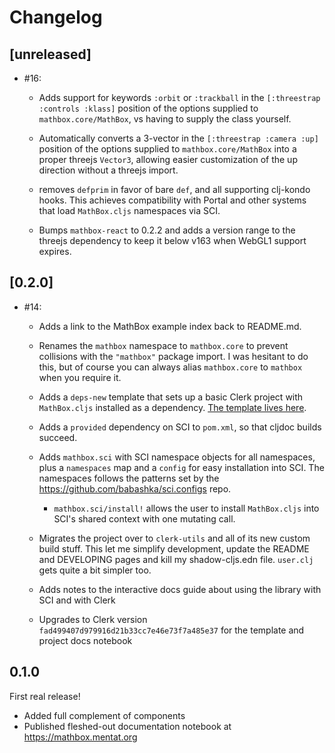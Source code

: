 # Changelog

## [unreleased]

- #16:

  - Adds support for keywords `:orbit` or `:trackball` in the `[:threestrap
    :controls :klass]` position of the options supplied to
    `mathbox.core/MathBox`, vs having to supply the class yourself.

  - Automatically converts a 3-vector in the `[:threestrap :camera :up]`
    position of the options supplied to `mathbox.core/MathBox` into a proper
    threejs `Vector3`, allowing easier customization of the up direction without
    a threejs import.

  - removes `defprim` in favor of bare `def`, and all supporting clj-kondo
    hooks. This achieves compatibility with Portal and other systems that load
    `MathBox.cljs` namespaces via SCI.

  - Bumps `mathbox-react` to 0.2.2 and adds a version range to the threejs
    dependency to keep it below v163 when WebGL1 support expires.

## [0.2.0]

- #14:

  - Adds a link to the MathBox example index back to README.md.

  - Renames the `mathbox` namespace to `mathbox.core` to prevent collisions with
    the `"mathbox"` package import. I was hesitant to do this, but of course you
    can always alias `mathbox.core` to `mathbox` when you require it.

  - Adds a `deps-new` template that sets up a basic Clerk project with
    `MathBox.cljs` installed as a dependency. [The template lives
    here](https://github.com/mentat-collective/MathBox.cljs/tree/main/resources/mathbox/clerk).

  - Adds a `provided` dependency on SCI to `pom.xml`, so that cljdoc builds
    succeed.

  - Adds `mathbox.sci` with SCI namespace objects for all namespaces, plus a
    `namespaces` map and a `config` for easy installation into SCI. The
    namespaces follows the patterns set by the
    https://github.com/babashka/sci.configs repo.

    - `mathbox.sci/install!` allows the user to install `MathBox.cljs` into
      SCI's shared context with one mutating call.

  - Migrates the project over to `clerk-utils` and all of its new custom build
    stuff. This let me simplify development, update the README and DEVELOPING
    pages and kill my shadow-cljs.edn file. `user.clj` gets quite a bit simpler
    too.

  - Adds notes to the interactive docs guide about using the library with SCI
    and with Clerk

  - Upgrades to Clerk version `fad499407d979916d21b33cc7e46e73f7a485e37` for the
    template and project docs notebook

## 0.1.0

First real release!

- Added full complement of components
- Published fleshed-out documentation notebook at https://mathbox.mentat.org
